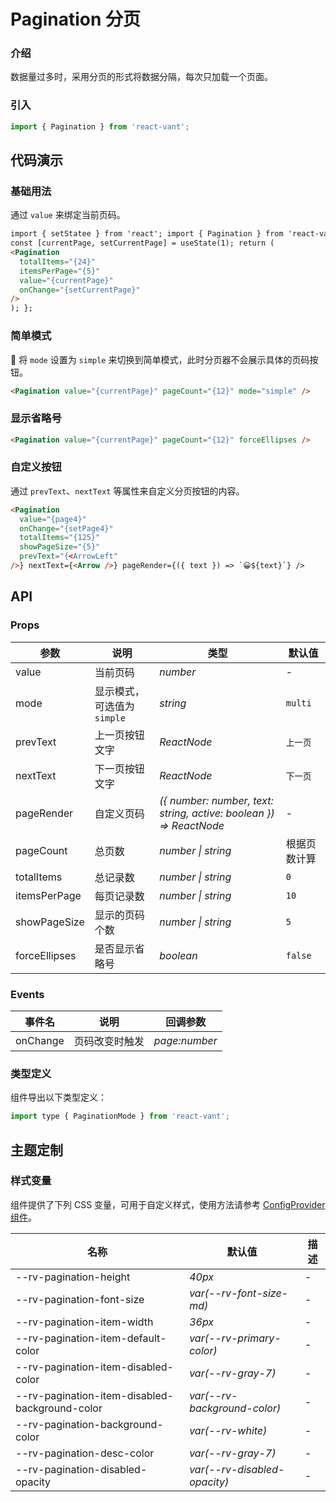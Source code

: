 # Pagination 分页

### 介绍

数据量过多时，采用分页的形式将数据分隔，每次只加载一个页面。

### 引入

```js
import { Pagination } from 'react-vant';
```

## 代码演示

### 基础用法

通过 `value` 来绑定当前页码。

```html
import { setStatee } from 'react'; import { Pagination } from 'react-vant'; export default () => {
const [currentPage, setCurrentPage] = useState(1); return (
<Pagination
  totalItems="{24}"
  itemsPerPage="{5}"
  value="{currentPage}"
  onChange="{setCurrentPage}"
/>
); };
```

### 简单模式

 将 `mode` 设置为 `simple` 来切换到简单模式，此时分页器不会展示具体的页码按钮。

```html
<Pagination value="{currentPage}" pageCount="{12}" mode="simple" />
```

### 显示省略号

```html
<Pagination value="{currentPage}" pageCount="{12}" forceEllipses />
```

### 自定义按钮

通过 `prevText`、`nextText` 等属性来自定义分页按钮的内容。

```html
<Pagination
  value="{page4}"
  onChange="{setPage4}"
  totalItems="{125}"
  showPageSize="{5}"
  prevText="{<ArrowLeft"
/>} nextText={<Arrow />} pageRender={({ text }) => `😀${text}`} />
```

## API

### Props

| 参数 | 说明 | 类型 | 默认值 |
| --- | --- | --- | --- |
| value | 当前页码 | _number_ | - |
| mode | 显示模式，可选值为 `simple` | _string_ | `multi` |
| prevText | 上一页按钮文字 | _ReactNode_ | `上一页` |
| nextText | 下一页按钮文字 | _ReactNode_ | `下一页` |
| pageRender | 自定义页码 | _({ number: number, text: string, active: boolean }) => ReactNode_ | - |
| pageCount | 总页数 | _number \| string_ | 根据页数计算 |
| totalItems | 总记录数 | _number \| string_ | `0` |
| itemsPerPage | 每页记录数 | _number \| string_ | `10` |
| showPageSize | 显示的页码个数 | _number \| string_ | `5` |
| forceEllipses | 是否显示省略号 | _boolean_ | `false` |

### Events

| 事件名   | 说明           | 回调参数      |
| -------- | -------------- | ------------- |
| onChange | 页码改变时触发 | _page:number_ |

### 类型定义

组件导出以下类型定义：

```js
import type { PaginationMode } from 'react-vant';
```

## 主题定制

### 样式变量

组件提供了下列 CSS 变量，可用于自定义样式，使用方法请参考 [ConfigProvider 组件](#/zh-CN/config-provider)。

| 名称                                           | 默认值                       | 描述 |
| ---------------------------------------------- | ---------------------------- | ---- |
| --rv-pagination-height                         | _40px_                       | -    |
| --rv-pagination-font-size                      | _var(--rv-font-size-md)_     | -    |
| --rv-pagination-item-width                     | _36px_                       | -    |
| --rv-pagination-item-default-color             | _var(--rv-primary-color)_    | -    |
| --rv-pagination-item-disabled-color            | _var(--rv-gray-7)_           | -    |
| --rv-pagination-item-disabled-background-color | _var(--rv-background-color)_ | -    |
| --rv-pagination-background-color               | _var(--rv-white)_            | -    |
| --rv-pagination-desc-color                     | _var(--rv-gray-7)_           | -    |
| --rv-pagination-disabled-opacity               | _var(--rv-disabled-opacity)_ | -    |

